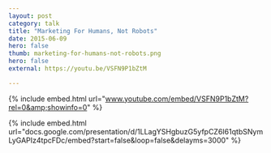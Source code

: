 ```yaml
---
layout: post
category: talk
title: "Marketing For Humans, Not Robots"
date: 2015-06-09
hero: false
thumb: marketing-for-humans-not-robots.png
hero: false
external: https://youtu.be/VSFN9P1bZtM

---
```


{% include embed.html url="www.youtube.com/embed/VSFN9P1bZtM?rel=0&amp;showinfo=0" %}

{% include embed.html url="docs.google.com/presentation/d/1LLagYSHgbuzG5yfpCZ6I61qtbSNymLyGAPIz4tpcFDc/embed?start=false&loop=false&delayms=3000" %}
